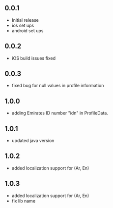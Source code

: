## 0.0.1

- Initial release
- ios set ups
- android set ups

## 0.0.2

- iOS build issues fixed

## 0.0.3

- fixed bug for null values in profile information

## 1.0.0

- adding Emirates ID number "idn" in ProfileData.

## 1.0.1

- updated java version
## 1.0.2

- added localization support for (Ar, En)
## 1.0.3

- added localization support for (Ar, En) 
- fix lib name